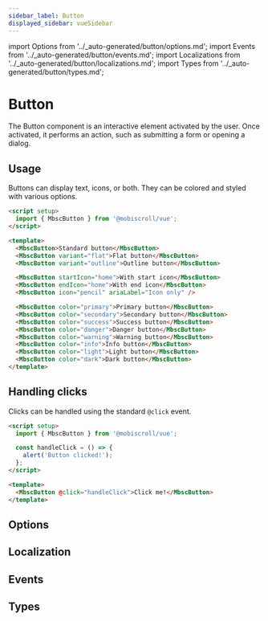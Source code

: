 ```yaml
---
sidebar_label: Button
displayed_sidebar: vueSidebar
---
```


import Options from '../\_auto-generated/button/options.md';
import Events from '../\_auto-generated/button/events.md';
import Localizations from '../\_auto-generated/button/localizations.md';
import Types from '../\_auto-generated/button/types.md';

# Button

The Button component is an interactive element activated by the user.
Once activated, it performs an action, such as submitting a form or opening a dialog.

## Usage

Buttons can display text, icons, or both. They can be colored and styled with various options.

```html
<script setup>
  import { MbscButton } from '@mobiscroll/vue';
</script>

<template>
  <MbscButton>Standard button</MbscButton>
  <MbscButton variant="flat">Flat button</MbscButton>
  <MbscButton variant="outline">Outline button</MbscButton>

  <MbscButton startIcon="home">With start icon</MbscButton>
  <MbscButton endIcon="home">With end icon</MbscButton>
  <MbscButton icon="pencil" ariaLabel="Icon only" />

  <MbscButton color="primary">Primary button</MbscButton>
  <MbscButton color="secondary">Secondary button</MbscButton>
  <MbscButton color="success">Success button</MbscButton>
  <MbscButton color="danger">Danger button</MbscButton>
  <MbscButton color="warning">Warning button</MbscButton>
  <MbscButton color="info">Info button</MbscButton>
  <MbscButton color="light">Light button</MbscButton>
  <MbscButton color="dark">Dark button</MbscButton>
</template>
```

## Handling clicks

Clicks can be handled using the standard `@click` event.

```html
<script setup>
  import { MbscButton } from '@mobiscroll/vue';

  const handleClick = () => {
    alert('Button clicked!');
  };
</script>

<template>
  <MbscButton @click="handleClick">Click me!</MbscButton>
</template>
```

<div className="option-list">

## Options

<Options />

## Localization

<Localizations />

## Events

<Events />

## Types

<Types />

</div>
